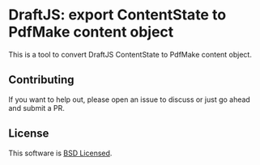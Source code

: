 # DraftJS: export ContentState to PdfMake content object

This is a tool to convert DraftJS ContentState to PdfMake content object.


## Contributing

If you want to help out, please open an issue to discuss or just go ahead and submit a PR.

## License

This software is [BSD Licensed](/LICENSE).
